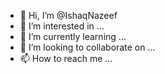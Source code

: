 - 👋 Hi, I’m @IshaqNazeef
- 👀 I’m interested in ...
- 🌱 I’m currently learning ...
- 💞️ I’m looking to collaborate on ...
- 📫 How to reach me ...

<!---
IshaqNazeef/IshaqNazeef is a ✨ special ✨ repository because its `README.md` (this file) appears on your GitHub profile.
You can click the Preview link to take a look at your changes.
--->

